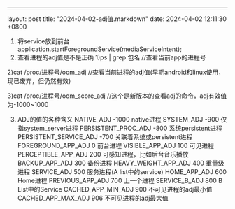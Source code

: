 ---
layout: post
title:  "2024-04-02-adj值.markdown"
date:   2024-04-02 12:11:30 +0800

1. 将service放到前台
application.startForegroundService(mediaServiceIntent);
2. 查看进程的adj值是不是正确
1)ps | grep 包名  //查看当前app的进程号

2)cat /proc/进程号/oom_adj  //查看当前进程的adj值(早期android和linux使用，现已废弃，但仍然有效)

3)cat /proc/进程号/oom_score_adj    //这个是新版本的查看adj的命令，adj有效值为-1000~1000

3. ADJ的值的各种含义
NATIVE_ADJ              -1000   native进程
SYSTEM_ADJ              -900    仅指system_server进程
PERSISTENT_PROC_ADJ     -800    系统persistent进程
PERSISTENT_SERVICE_ADJ  -700    关联着系统或persistent进程
FOREGROUND_APP_ADJ      0       前台进程
VISIBLE_APP_ADJ         100     可见进程
PERCEPTIBLE_APP_ADJ     200     可感知进程，比如后台音乐播放
BACKUP_APP_ADJ          300     备份进程
HEAVY_WEIGHT_APP_ADJ    400     重量级进程
SERVICE_ADJ             500     服务进程(A list中的service)
HOME_APP_ADJ            600     Home进程
PREVIOUS_APP_ADJ        700     上一个进程
SERVICE_B_ADJ           800     B List中的Service
CACHED_APP_MIN_ADJ      900     不可见进程的adj最小值
CACHED_APP_MAX_ADJ      906     不可见进程的adj最大值



 








    






